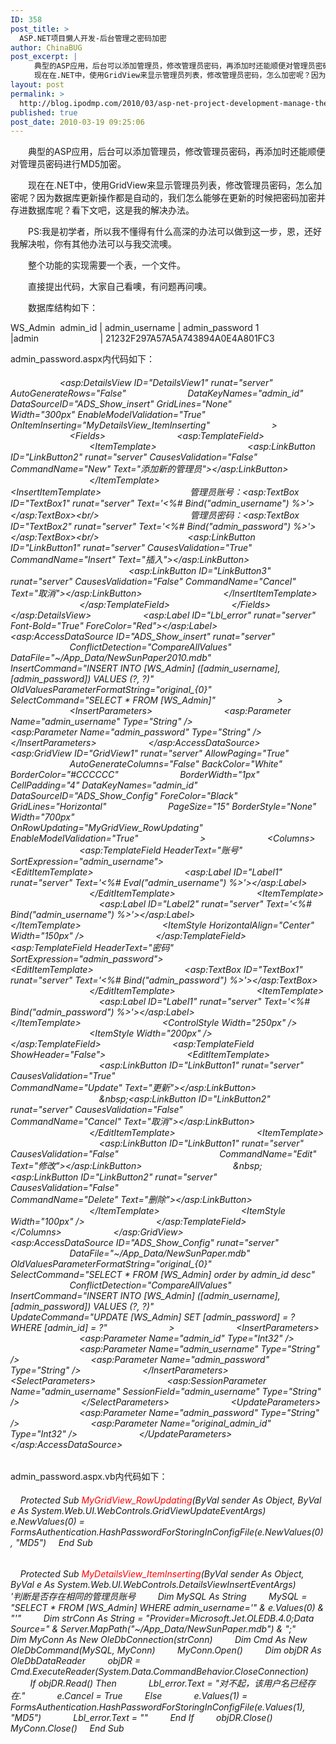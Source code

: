 ```yaml
---
ID: 358
post_title: >
  ASP.NET项目懒人开发-后台管理之密码加密
author: ChinaBUG
post_excerpt: |
  　　典型的ASP应用，后台可以添加管理员，修改管理员密码，再添加时还能顺便对管理员密码进行MD5加密。
  　　现在在.NET中，使用GridView来显示管理员列表，修改管理员密码，怎么加密呢？因为数据库更新操作都是自动的，我们怎么能够在更新的时候把密码加密并存进数据库呢？看下文吧，这是我的解决办法。
layout: post
permalink: >
  http://blog.ipodmp.com/2010/03/asp-net-project-development-manage-the-password-encryption.html
published: true
post_date: 2010-03-19 09:25:06
---
```

　　典型的ASP应用，后台可以添加管理员，修改管理员密码，再添加时还能顺便对管理员密码进行MD5加密。

　　现在在.NET中，使用GridView来显示管理员列表，修改管理员密码，怎么加密呢？因为数据库更新操作都是自动的，我们怎么能够在更新的时候把密码加密并存进数据库呢？看下文吧，这是我的解决办法。

　　PS:我是初学者，所以我不懂得有什么高深的办法可以做到这一步，恩，还好我解决啦，你有其他办法可以与我交流噢。

　　整个功能的实现需要一个表，一个文件。

　　直接提出代码，大家自己看噢，有问题再问噢。

　　数据库结构如下：

WS_Admin
 admin_id | admin_username | admin_password
1                   |admin                         | 21232F297A57A5A743894A0E4A801FC3

admin_password.aspx内代码如下：
<h6>                    &lt;asp:DetailsView ID="DetailsView1" runat="server" AutoGenerateRows="False"
                        DataKeyNames="admin_id" DataSourceID="ADS_Show_insert" GridLines="None"
                        Width="300px" EnableModelValidation="True" OnItemInserting="MyDetailsView_ItemInserting"
                        &gt;
                        &lt;Fields&gt;
                            &lt;asp:TemplateField&gt;
                                &lt;ItemTemplate&gt;
                                    &lt;asp:LinkButton ID="LinkButton2" runat="server" CausesValidation="False" CommandName="New" Text="添加新的管理员"&gt;&lt;/asp:LinkButton&gt;
                                &lt;/ItemTemplate&gt;
                                &lt;InsertItemTemplate&gt;
                                   管理员账号：&lt;asp:TextBox ID="TextBox1" runat="server" Text='&lt;%# Bind("admin_username") %&gt;'&gt;&lt;/asp:TextBox&gt;&lt;br/&gt;
                                    管理员密码：&lt;asp:TextBox ID="TextBox2" runat="server" Text='&lt;%# Bind("admin_password") %&gt;'&gt;&lt;/asp:TextBox&gt;&lt;br/&gt;
                                   &lt;asp:LinkButton ID="LinkButton1" runat="server" CausesValidation="True" CommandName="Insert" Text="插入"&gt;&lt;/asp:LinkButton&gt;
                                                &lt;asp:LinkButton ID="LinkButton3" runat="server" CausesValidation="False" CommandName="Cancel" Text="取消"&gt;&lt;/asp:LinkButton&gt;
                                &lt;/InsertItemTemplate&gt;
                            &lt;/asp:TemplateField&gt;
                        &lt;/Fields&gt;
                    &lt;/asp:DetailsView&gt;
                    &lt;asp:Label ID="Lbl_error" runat="server" Font-Bold="True" ForeColor="Red"&gt;&lt;/asp:Label&gt;
                    &lt;asp:AccessDataSource ID="ADS_Show_insert" runat="server"
                        ConflictDetection="CompareAllValues" DataFile="~/App_Data/NewSunPaper2010.mdb"
                        InsertCommand="INSERT INTO [WS_Admin] ([admin_username], [admin_password]) VALUES (?, ?)"
                        OldValuesParameterFormatString="original_{0}"
                        SelectCommand="SELECT * FROM [WS_Admin]"
                        &gt;
                        &lt;InsertParameters&gt;
                            &lt;asp:Parameter Name="admin_username" Type="String" /&gt;
                            &lt;asp:Parameter Name="admin_password" Type="String" /&gt;
                        &lt;/InsertParameters&gt;
                    &lt;/asp:AccessDataSource&gt;
                    &lt;asp:GridView ID="GridView1" runat="server" AllowPaging="True"
                        AutoGenerateColumns="False" BackColor="White" BorderColor="#CCCCCC"
                        BorderWidth="1px" CellPadding="4" DataKeyNames="admin_id"
                        DataSourceID="ADS_Show_Config" ForeColor="Black" GridLines="Horizontal"
                        PageSize="15" BorderStyle="None" Width="700px"
                        OnRowUpdating="MyGridView_RowUpdating" EnableModelValidation="True"
                        &gt;
                        &lt;Columns&gt;
                            &lt;asp:TemplateField HeaderText="账号" SortExpression="admin_username"&gt;
                                &lt;EditItemTemplate&gt;
                                    &lt;asp:Label ID="Label1" runat="server" Text='&lt;%# Eval("admin_username") %&gt;'&gt;&lt;/asp:Label&gt;
                                &lt;/EditItemTemplate&gt;
                                &lt;ItemTemplate&gt;
                                    &lt;asp:Label ID="Label2" runat="server" Text='&lt;%# Bind("admin_username") %&gt;'&gt;&lt;/asp:Label&gt;
                                &lt;/ItemTemplate&gt;
                                &lt;ItemStyle HorizontalAlign="Center" Width="150px" /&gt;
                            &lt;/asp:TemplateField&gt;
                            &lt;asp:TemplateField HeaderText="密码" SortExpression="admin_password"&gt;
                                &lt;EditItemTemplate&gt;
                                    &lt;asp:TextBox ID="TextBox1" runat="server" Text='&lt;%# Bind("admin_password") %&gt;'&gt;&lt;/asp:TextBox&gt;
                                &lt;/EditItemTemplate&gt;
                                &lt;ItemTemplate&gt;
                                    &lt;asp:Label ID="Label1" runat="server" Text='&lt;%# Bind("admin_password") %&gt;'&gt;&lt;/asp:Label&gt;
                                &lt;/ItemTemplate&gt;
                                &lt;ControlStyle Width="250px" /&gt;
                                &lt;ItemStyle Width="200px" /&gt;
                            &lt;/asp:TemplateField&gt;
                            &lt;asp:TemplateField ShowHeader="False"&gt;
                                &lt;EditItemTemplate&gt;
                                    &lt;asp:LinkButton ID="LinkButton1" runat="server" CausesValidation="True"
                                        CommandName="Update" Text="更新"&gt;&lt;/asp:LinkButton&gt;
                                    &amp;nbsp;&lt;asp:LinkButton ID="LinkButton2" runat="server" CausesValidation="False"
                                        CommandName="Cancel" Text="取消"&gt;&lt;/asp:LinkButton&gt;
                                &lt;/EditItemTemplate&gt;
                                &lt;ItemTemplate&gt;
                                    &lt;asp:LinkButton ID="LinkButton1" runat="server" CausesValidation="False"
                                        CommandName="Edit" Text="修改"&gt;&lt;/asp:LinkButton&gt;
                                    &amp;nbsp;&lt;asp:LinkButton ID="LinkButton2" runat="server" CausesValidation="False"
                                        CommandName="Delete" Text="删除"&gt;&lt;/asp:LinkButton&gt;
                                &lt;/ItemTemplate&gt;
                                &lt;ItemStyle Width="100px" /&gt;
                            &lt;/asp:TemplateField&gt;
                        &lt;/Columns&gt;
                    &lt;/asp:GridView&gt;
                    &lt;asp:AccessDataSource ID="ADS_Show_Config" runat="server"
                        DataFile="~/App_Data/NewSunPaper.mdb"
                        OldValuesParameterFormatString="original_{0}"
                        SelectCommand="SELECT * FROM [WS_Admin] order by admin_id desc"
                        ConflictDetection="CompareAllValues" 
                        InsertCommand="INSERT INTO [WS_Admin] ([admin_username], [admin_password]) VALUES (?, ?)"
                        UpdateCommand="UPDATE [WS_Admin] SET [admin_password] = ? WHERE [admin_id] = ?"
                        &gt;
                        &lt;InsertParameters&gt;
                            &lt;asp:Parameter Name="admin_id" Type="Int32" /&gt;
                            &lt;asp:Parameter Name="admin_username" Type="String" /&gt;
                            &lt;asp:Parameter Name="admin_password" Type="String" /&gt;
                        &lt;/InsertParameters&gt;
                        &lt;SelectParameters&gt;
                            &lt;asp:SessionParameter Name="admin_username" SessionField="admin_username" Type="String" /&gt;
                        &lt;/SelectParameters&gt;
                        &lt;UpdateParameters&gt;
                            &lt;asp:Parameter Name="admin_password" Type="String" /&gt;
                            &lt;asp:Parameter Name="original_admin_id" Type="Int32" /&gt;
                        &lt;/UpdateParameters&gt;
                    &lt;/asp:AccessDataSource&gt;</h6>
admin_password.aspx.vb内代码如下：
<h6>    Protected Sub <span style="color: #ff0000;">MyGridView_RowUpdating</span>(ByVal sender As Object, ByVal e As System.Web.UI.WebControls.GridViewUpdateEventArgs)
        e.NewValues(0) = FormsAuthentication.HashPasswordForStoringInConfigFile(e.NewValues(0), "MD5")
    End Sub</h6>
<h6>    Protected Sub <span style="color: #ff0000;">MyDetailsView_ItemInserting</span>(ByVal sender As Object, ByVal e As System.Web.UI.WebControls.DetailsViewInsertEventArgs)
        '判断是否存在相同的管理员账号
        Dim MySQL As String
        MySQL = "SELECT * FROM [WS_Admin] WHERE admin_username='" &amp; e.Values(0) &amp; "'"
        Dim strConn As String = "Provider=Microsoft.Jet.OLEDB.4.0;Data Source=" &amp; Server.MapPath("~/App_Data/NewSunPaper.mdb") &amp; ";"
        Dim MyConn As New OleDbConnection(strConn)
        Dim Cmd As New OleDbCommand(MySQL, MyConn)
        MyConn.Open()
        Dim objDR As OleDbDataReader
        objDR = Cmd.ExecuteReader(System.Data.CommandBehavior.CloseConnection)
        If objDR.Read() Then
            Lbl_error.Text = "对不起，该用户名已经存在."
            e.Cancel = True
        Else
            e.Values(1) = FormsAuthentication.HashPasswordForStoringInConfigFile(e.Values(1), "MD5")
            Lbl_error.Text = ""
        End If
        objDR.Close()
        MyConn.Close()
    End Sub</h6>